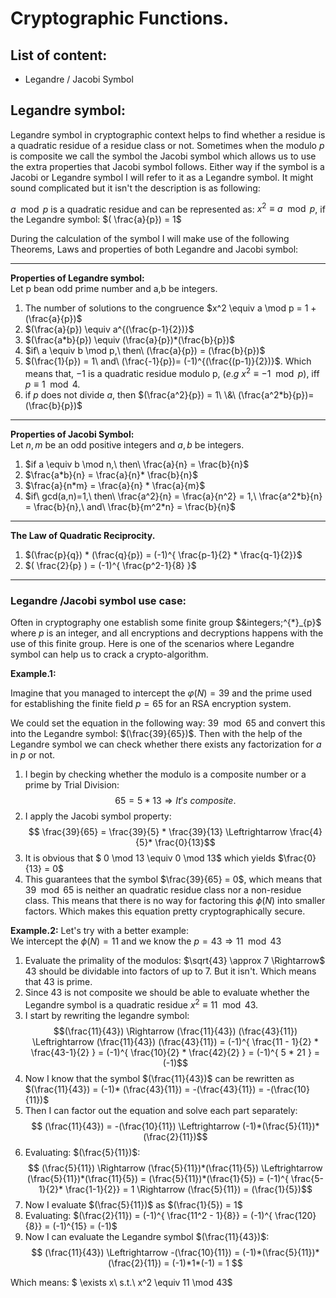 # Cryptographic Functions.
## List of content:
* Legandre / Jacobi Symbol

## Legandre symbol:
Legandre symbol in cryptographic context helps to find whether a residue is a quadratic residue of a residue class or not.
Sometimes when the modulo $p$ is composite we call the symbol the Jacobi symbol which allows us to use the extra properties that Jacobi symbol follows.
Either way if the symbol is a Jacobi or Legandre symbol I will refer to it as a Legandre symbol. It might sound complicated but it isn't the description is as following:

$a \mod p$ is a quadratic residue and can be represented as: $x^2 \equiv a \mod p$, if the Legandre symbol: $( \frac{a}{p}) = 1$

During the calculation of the symbol I will make use of the following Theorems, Laws and properties of both Legandre and Jacobi symbol:
****
**Properties of Legandre symbol:**\
Let p bean odd prime number and a,b be integers.
1. The number of solutions to the congruence $x^2 \equiv a \mod p = 1 + (\frac{a}{p})$
2.  $(\frac{a}{p}) \equiv a^{(\frac{p-1}{2})}$
3. $(\frac{a*b}{p}) \equiv (\frac{a}{p})*(\frac{b}{p})$
4. $if\ a \equiv b \mod p,\ then\ (\frac{a}{p}) = (\frac{b}{p})$
5. $(\frac{1}{p}) = 1\ and\ (\frac{-1}{p})= (-1)^{(\frac{(p-1)}{2})}$. Which means that, $-1$ is a quadratic residue modulo p, 
$(e.g\ x^2 \equiv -1 \mod p)$, iff $p \equiv 1 \mod 4$.
6. if $p$ does not divide $a$, then $(\frac{a^2}{p}) = 1\ \&\  (\frac{a^2*b}{p})=(\frac{b}{p})$

****

**Properties of Jacobi Symbol:**\
Let $n,m$ be an odd positive integers and $a,b$ be integers.
1. $if a \equiv b \mod n,\ then\ \frac{a}{n} = \frac{b}{n}$
2. $\frac{a*b}{n} = \frac{a}{n}* \frac{b}{n}$
3. $\frac{a}{n*m} = \frac{a}{n} * \frac{a}{m}$
4. $if\ gcd(a,n)=1,\ then\ \frac{a^2}{n} = \frac{a}{n^2} = 1,\ \frac{a^2*b}{n} = \frac{b}{n},\ and\ \frac{b}{m^2*n} = \frac{b}{n}$

****

**The Law of Quadratic Reciprocity.**
1. $(\frac{p}{q}) * (\frac{q}{p}) = (-1)^{ \frac{p-1}{2} * \frac{q-1}{2}}$
2. $( \frac{2}{p} ) = (-1)^{ \frac{p^2-1}{8} }$
****


### Legandre /Jacobi symbol use case:
Often in cryptography one establish some finite group $&integers;^{*}_{p}$ where $p$ is an integer, and all encryptions and decryptions
happens with the use of this finite group. Here is one of the scenarios where Legandre symbol can help us to crack a crypto-algorithm.

**Example.1:**

Imagine that you managed to intercept the $\varphi(N)=39$ and the prime used for establishing the finite field $p = 65$ for an RSA encryption system.

We could set the equation in the following way: $39 \mod 65$ and convert this into the Legandre symbol: $(\frac{39}{65})$.
Then with the help of the Legandre symbol we can check whether there exists any factorization for $a$ in $p$ or not.

1. I begin by checking whether the modulo is a composite number or a prime by Trial Division:
   $$ 65 = 5 * 13 \Rightarrow It's\ composite.$$
2. I apply the Jacobi symbol property:
$$ \frac{39}{65} = \frac{39}{5} * \frac{39}{13} \Leftrightarrow \frac{4}{5}* \frac{0}{13}$$
3. It is obvious that $ 0 \mod 13 \equiv 0 \mod 13$ which yields $\frac{0}{13} = 0$
4. This guarantees that the symbol $\frac{39}{65} = 0$, which means that $39 \mod 65$ is neither an quadratic residue class nor a non-residue class. 
This means that there is no way for factoring this $\phi(N)$ into smaller factors. Which makes this equation pretty cryptographically secure.


**Example.2:**
Let's try with a better example:\
We intercept the $\phi(N) = 11$ and we know the $p = 43 \Rightarrow 11 \mod 43$

1. Evaluate the primality of the modulos: $\sqrt{43} \approx 7 \Rightarrow$ 43 should be dividable into factors of up to 7. But it isn't. Which means that 43 is prime. 
2. Since $43$ is not composite we should be able to evaluate whether the Legandre symbol is a quadratic residue $x^2 \equiv 11 \mod 43$.
3. I start by rewriting the legandre symbol:
$$(\frac{11}{43}) \Rightarrow (\frac{11}{43}) (\frac{43}{11}) \Leftrightarrow (\frac{11}{43}) (\frac{43}{11}) = (-1)^{ \frac{11 - 1}{2} * \frac{43-1}{2} } = (-1)^{ \frac{10}{2} * \frac{42}{2} } = (-1)^{ 5 * 21 } = (-1)$$
4. Now I know that the symbol $(\frac{11}{43})$ can be rewritten as $(\frac{11}{43}) = (-1)* (\frac{43}{11}) = -(\frac{43}{11}) = -(\frac{10}{11})$
5. Then I can factor out the equation and solve each part separately:
$$ (\frac{11}{43}) = -(\frac{10}{11}) \Leftrightarrow (-1)*(\frac{5}{11})*(\frac{2}{11})$$
6. Evaluating: $(\frac{5}{11})$:
    $$ (\frac{5}{11}) \Rightarrow (\frac{5}{11})*(\frac{11}{5}) \Leftrightarrow  (\frac{5}{11})*(\frac{11}{5}) = (\frac{5}{11})*(\frac{1}{5}) = (-1)^{ \frac{5-1}{2}* \frac{1-1}{2}} = 1 \Rightarrow (\frac{5}{11}) = (\frac{1}{5})$$
7. Now I evaluate $(\frac{5}{11})$ as $(\frac{1}{5}) = 1$
8. Evaluating: $(\frac{2}{11}) = (-1)^{ \frac{11^2 - 1}{8}} = (-1)^{ \frac{120}{8}} = (-1)^{15} = (-1)$
9. Now I can evaluate the Legandre symbol $(\frac{11}{43})$:
$$ (\frac{11}{43}) \Leftrightarrow -(\frac{10}{11}) = (-1)*(\frac{5}{11})*(\frac{2}{11}) = (-1)*1*(-1) = 1 $$

Which means: $ \exists x\ s.t.\ x^2 \equiv  11 \mod 43$
